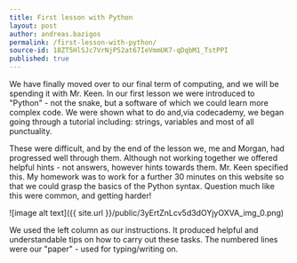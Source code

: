 ```yaml
---
title: First lesson with Python
layout: post
author: andreas.bazigos
permalink: /first-lesson-with-python/
source-id: 18ZT5HlSJc7VrNjP52at67IeVmmUK7-qDqbM1_TstPPI
published: true
---
```

We have finally moved over to our final term of computing, and we will be spending it with Mr. Keen. In our first lesson we were introduced to "Python" - not the snake, but a software of which we could learn more complex code. We were shown what to do and,via codecademy, we began going through a tutorial including: strings, variables and most of all punctuality.

These were difficult, and by the end of the lesson we, me and Morgan, had progressed well through them. Although not working together we offered helpful hints - not answers, however hints towards them. Mr. Keen specified this. My homework was to work for a further 30 minutes on this website so that we could grasp the basics of the Python syntax. Question much like this were common, and getting harder! 

![image alt text]({{ site.url }}/public/3yErtZnLcv5d3dOYjyOXVA_img_0.png)

We used the left column as our instructions. It produced helpful and understandable tips on how to carry out these tasks. The numbered lines were our "paper" - used for typing/writing on.

